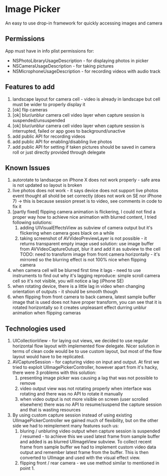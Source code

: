 # Image Picker

An easy to use drop-in framework for quickly accessing images and camera

## Permissions

App must have in info plist permissions for:

- NSPhotoLibraryUsageDescription - for displaying photos in picker
- NSCameraUsageDescription - for taking pictures
- NSMicrophoneUsageDescription - for recording videos with audio track

## Features to add

1. landscape layout for camera cell - video is already in landscape but cell must be wider to properly display it
2. [ok] flip cameras
3. [ok] blur/unblur camera cell video layer when capture session is suspended/unsuspended
4. [ok] blur/unblur camera cell video layer when capture session is interrupted, failed or app goes to background/unactive
5. add public API for recording videos
6. add public API for enabling/disabling live photos
7. add public API for setting if taken pictures should be saved in camera roll or just directly provided through delegate

## Known Issues

1. autorotate to landsacpe on iPhone X does not work properly - safe area is not updated so layout is broken
2. live photos does not work - it says device does not support live photos event thought all shold be set correctly (does not work on SE nor iPhone 7) -> this is because session preset is to video, see comments in code to fix it
3. [partly fixed] flipping camera animation is flickering, I could not find a proper way how to achieve nice animation with blurred content, I tried following solutions:
    1. adding UIVisualEffectsView as subview of camera output but it's flickering when camera goes black on a while
    2. taking screenshot of AVVideoPreviewLayer is not possible - it returns transparent empty image
    used solution: use image buffer from AVVideoCaptureOutupt, blur it and add it as subview to the cell
    TODO: need to transform image from front camera horizontally - it's mirrored so the blurring effect is not 100% nice when flipping camera
4. when camera cell will be blurred first time it lags - need to use instruments to find out why it's lagging
    reproduce: simple scroll camera cell so it's not visible, you will notice a lag (iPhone SE)
5. when rotating device, there is a little lag in video when changing orientation of outputs - it should be smooth though
6. when flipping from front camera to back camera, latest sample buffer image that is used does not have proper transform, you can see that it is rotated horizontally so it creates unpleasant effect durring unblur animation when flipping cameras

## Technologies used

1. UICollectionView - for laying out views, we decided to use regular horizontal flow layout with implemented flow delegate. Nicer solution in terms of clean code would be to use custom layout, but most of the flow layout would have to be replicated.
2. AVCaptureSession - for capturing video on input and output. At first we tried to exploit UIImagePickerController, however apart from it's hacky, there were 3 problems with this solution:
    1. presenting image picker was causing a lag that was not possible to remove
    2. video output view was not rotating properly when interface was rotating and there was no API to rotate it manually
    3. when video output is not more visible on screen (user scrolled elsewhere) there was no API to resume/suspend the capture session and that is wasting resources
3. By using custom capture session instead of using existing UIImagePickerController we gained much of flexibility, but on the other side we had to reimplement many features such us:
    1. bluring / unbluring video output when capture session is suspended / resumed - to achieve this we used latest frame from sample buffer and added is as blurred UIImageView subview. To collect recent frame from sample buffer we had to implement custom video data output and remember latest frame from the buffer. This is then converted to UIImage and used with the visual effect view.
    2. flipping front / rear camera - we use method similar to mentioned in point 1.
    
